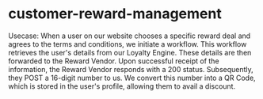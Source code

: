 # customer-reward-management

Usecase:
When a user on our website chooses a specific reward deal and agrees to the terms and conditions, we initiate a workflow. This workflow retrieves the user's details from our Loyalty Engine. These details are then forwarded to the Reward Vendor. Upon successful receipt of the information, the Reward Vendor responds with a 200 status. Subsequently, they POST a 16-digit number to us. We convert this number into a QR Code, which is stored in the user's profile, allowing them to avail a discount.